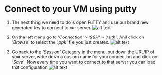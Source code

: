 # Connect to your VM using putty

1. The next thing we need to do is open PuTTY and use our brand new generated key to connect to our server.
![alt text][putty]

1. On the left menu go to *'Connection'* > *'SSH'* > *'Auth'*. And click on *'Browse'* to select the *'.ppk'* file you just created.
![alt text][putty-select]

1. Go back to the *'Session'* Category in the menu, put down the URL/IP of your server, write down a custom name for your connection and click on *'Save'*. Now every time you want to connect to that server you can load that configuration
![alt text][putty-save]

[putty]: ../img/putty.jpg "You can use txt as an extension for your public key if you prefer it"
[putty-select]: ../img/putty-select.jpg " "
[putty-save]: ../img/putty-save.jpg "You can save your changes every time you want"
